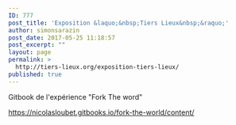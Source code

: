 ```yaml
---
ID: 777
post_title: 'Exposition &laquo;&nbsp;Tiers Lieux&nbsp;&raquo;'
author: simonsarazin
post_date: 2017-05-25 11:18:57
post_excerpt: ""
layout: page
permalink: >
  http://tiers-lieux.org/exposition-tiers-lieux/
published: true
---
```

Gitbook de l'expérience "Fork The word"

https://nicolasloubet.gitbooks.io/fork-the-world/content/

&nbsp;